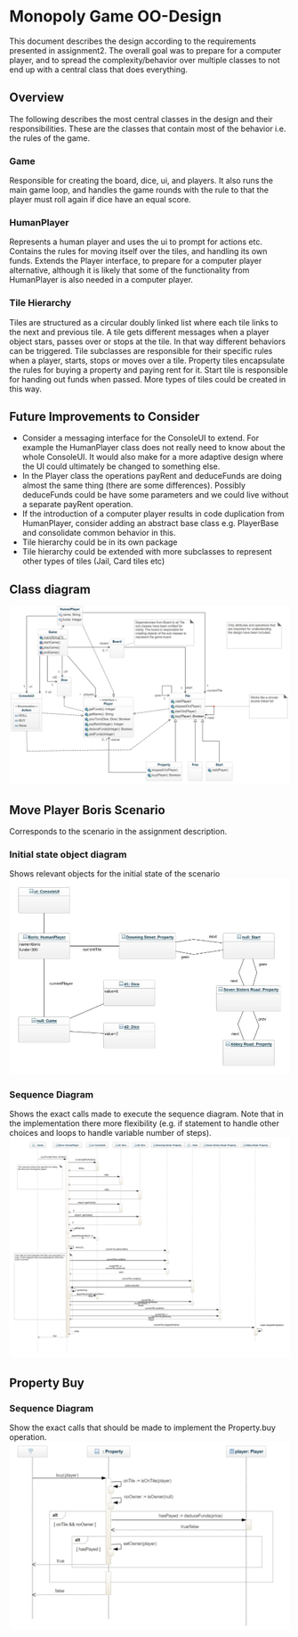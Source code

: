 # Monopoly Game OO-Design
This document describes the design according to the requirements presented in assignment2. The overall goal was to prepare for a computer player, and to spread the complexity/behavior over multiple classes to not end up with a central class that does everything.

## Overview
The following describes the most central classes in the design and their responsibilities. These are the classes that contain most of the behavior i.e. the rules of the game.

### Game
Responsible for creating the board, dice, ui, and players. It also runs the main game loop, and handles the game rounds with the rule to that the player must roll again if dice have an equal score.

### HumanPlayer
Represents a human player and uses the ui to prompt for actions etc. Contains the rules for moving itself over the tiles, and handling its own funds. Extends the Player interface, to prepare for a computer player alternative, although it is likely that some of the functionality from HumanPlayer is also needed in a computer player.

### Tile Hierarchy
Tiles are structured as a circular doubly linked list where each tile links to the next and previous tile.
A tile gets different messages when a player object stars, passes over or stops at the tile. In that way different behaviors can be triggered.
Tile subclasses are responsible for their specific rules when a player, starts, stops or moves over a tile. Property tiles encapsulate the rules for buying a property and paying rent for it. Start tile is responsible for handing out funds when passed. More types of tiles could be created in this way.

## Future Improvements to Consider
 * Consider a messaging interface for the ConsoleUI to extend. For example the HumanPlayer class does not really need to know about the whole ConsoleUI. It would also make for a more adaptive design where the UI could ultimately be changed to something else.
 * In the Player class the operations payRent and deduceFunds are doing almost the same thing (there are some differences). Possibly deduceFunds could be have some parameters and we could live without a separate payRent operation.
 * If the introduction of a computer player results in code duplication from HumanPlayer, consider adding an abstract base class e.g. PlayerBase and consolidate common behavior in this.
 * Tile hierarchy could be in its own package
 * Tile hierarchy could be extended with more subclasses to represent other types of tiles (Jail, Card tiles etc)

## Class diagram
![class diagram](img/class_diagram.jpg)

## Move Player Boris Scenario
Corresponds to the scenario in the assignment description.

### Initial state object diagram
Shows relevant objects for the initial state of the scenario
![object diagram](img/object_diagram.jpg)

### Sequence Diagram
Shows the exact calls made to execute the sequence diagram. Note that in the implementation there more flexibility (e.g. if statement to handle other choices and loops to handle variable number of steps).
![sequence diagram](img/sequence_diagram.jpg)

## Property Buy
### Sequence Diagram
Show the exact calls that should be made to implement the Property.buy operation.
![Property buy sequence diagram](img/buy_sequence_diagram.jpg)


